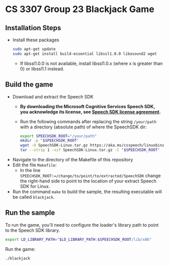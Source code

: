 # CS 3307 Group 23 Blackjack Game

## Installation Steps

* Install these packages

  ```sh
  sudo apt-get update
  sudo apt-get install build-essential libssl1.0.0 libasound2 wget
  ```

  * If libssl1.0.0 is not available, install libssl1.0.x (where x is greater than 0) or libssl1.1 instead.

## Build the game

* Download and extract the Speech SDK
  * **By downloading the Microsoft Cognitive Services Speech SDK, you acknowledge its license, see [Speech SDK license agreement](https://aka.ms/csspeech/license201809).**
  * Run the following commands after replacing the string `/your/path` with a directory (absolute path) of where the SpeechSDK dir:

    ```sh
    export SPEECHSDK_ROOT="/your/path"
    mkdir -p "$SPEECHSDK_ROOT"
    wget -O SpeechSDK-Linux.tar.gz https://aka.ms/csspeech/linuxbinary
    tar --strip 1 -xzf SpeechSDK-Linux.tar.gz -C "$SPEECHSDK_ROOT"
    ```
* Navigate to the directory of the Makefile of this repository
* Edit the file `Makefile`:
  * In the line `SPEECHSDK_ROOT:=/change/to/point/to/extracted/SpeechSDK` change the right-hand side to point to the location of your extract Speech SDK for Linux.
* Run the command `make` to build the sample, the resulting executable will be called `blackjack`.

## Run the sample

To run the game, you'll need to configure the loader's library path to point to the Speech SDK library.

  ```sh
  export LD_LIBRARY_PATH="$LD_LIBRARY_PATH:$SPEECHSDK_ROOT/lib/x86"
  ```

Run the game:

```sh
./blackjack
```
